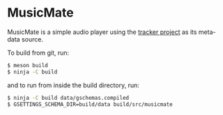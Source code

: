 # MusicMate

MusicMate is a simple audio player using the [tracker project](https://wiki.gnome.org/Projects/Tracker) as its meta-data
source.

To build from git, run:

```sh
$ meson build
$ ninja -C build
```

and to run from inside the build directory, run:

```sh
$ ninja -C build data/gschemas.compiled
$ GSETTINGS_SCHEMA_DIR=build/data build/src/musicmate
```